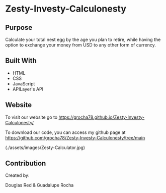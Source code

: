 # Zesty-Investy-Calculonesty

## Purpose

Calculate your total nest egg by the age you plan to retire, while having the option to exchange your money from USD to any other form of currency.

## Built With

- HTML
- CSS
- JavaScript
- APILayer's API

## Website

To visit our website go to https://grocha78.github.io/Zesty-Investy-Calculonesty/

To download our code, you can access my github page at https://github.com/grocha78/Zesty-Investy-Calculonesty/tree/main

(./assets/images/Zesty-Calculator.jpg)

## Contribution

Created by:

Douglas Red &
Guadalupe Rocha

